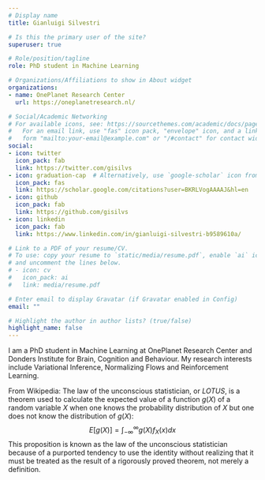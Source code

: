 ```yaml
---
# Display name
title: Gianluigi Silvestri

# Is this the primary user of the site?
superuser: true

# Role/position/tagline
role: PhD student in Machine Learning

# Organizations/Affiliations to show in About widget
organizations:
- name: OnePlanet Research Center
  url: https://oneplanetresearch.nl/

# Social/Academic Networking
# For available icons, see: https://sourcethemes.com/academic/docs/page-builder/#icons
#   For an email link, use "fas" icon pack, "envelope" icon, and a link in the
#   form "mailto:your-email@example.com" or "/#contact" for contact widget.
social:
- icon: twitter
  icon_pack: fab
  link: https://twitter.com/gisilvs
- icon: graduation-cap  # Alternatively, use `google-scholar` icon from `ai` icon pack
  icon_pack: fas
  link: https://scholar.google.com/citations?user=BKRLVogAAAAJ&hl=en
- icon: github
  icon_pack: fab
  link: https://github.com/gisilvs
- icon: linkedin
  icon_pack: fab
  link: https://www.linkedin.com/in/gianluigi-silvestri-b9589610a/

# Link to a PDF of your resume/CV.
# To use: copy your resume to `static/media/resume.pdf`, enable `ai` icons in `params.toml`, 
# and uncomment the lines below.
# - icon: cv
#   icon_pack: ai
#   link: media/resume.pdf

# Enter email to display Gravatar (if Gravatar enabled in Config)
email: ""

# Highlight the author in author lists? (true/false)
highlight_name: false
---
```


I am a PhD student in Machine Learning at OnePlanet Research Center and Donders Institute for Brain, Cognition and Behaviour. My research interests include Variational Inference, Normalizing Flows and Reinforcement Learning.

From Wikipedia: The law of the unconscious statistician, or _LOTUS_, is a theorem used to calculate the expected value of a function $g(X)$ of a random variable $X$ when one knows the probability distribution of $X$ but one does not know the distribution of $g(X)$:
$$
E[g(X)]=\int_{-\infty}^{\infty}g(X)f_X(x)dx
$$
This proposition is known as the law of the unconscious statistician because of a purported tendency to use the identity without realizing that it must be treated as the result of a rigorously proved theorem, not merely a definition.
